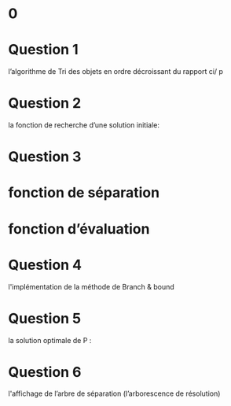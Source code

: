 # 0
# Question 1
l’algorithme de Tri des objets en ordre décroissant du rapport ci/ p

# Question 2
la fonction de recherche d’une solution initiale:

# Question 3
# fonction de séparation
# fonction d’évaluation

# Question 4
l'implémentation de la méthode de Branch & bound

# Question 5
la solution optimale de P : 

# Question 6
l'affichage de l’arbre de séparation (l’arborescence de résolution)
